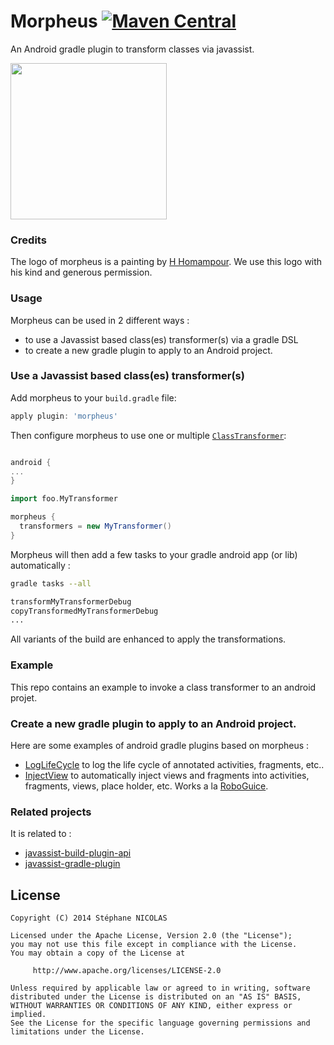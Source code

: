 Morpheus [![Maven Central](https://maven-badges.herokuapp.com/maven-central/com.github.stephanenicolas.morpheus/morpheus-plugin/badge.svg)](https://maven-badges.herokuapp.com/maven-central/com.github.stephanenicolas.morpheus/morpheus-plugin)
========

An Android gradle plugin to transform classes via javassist.

<img src="https://raw.githubusercontent.com/stephanenicolas/morpheus/master/assets/morpheus-logo.jpg"
width="250px" />

### Credits 
The logo of morpheus is a painting by [H Homampour](http://www.yessy.com/homampourarts/gallery.html?i=30994). We use this logo with his kind and generous permission.


### Usage 

Morpheus can be used in 2 different ways : 
* to use a Javassist based class(es) transformer(s) via a gradle DSL
* to create a new gradle plugin to apply to an Android project.

### Use a Javassist based class(es) transformer(s)

Add morpheus to your `build.gradle` file:

```groovy
apply plugin: 'morpheus'
````

Then configure morpheus to use one or multiple [`ClassTransformer`](https://github.com/stephanenicolas/javassist-build-plugin-api/blob/master/src/main/java/javassist/build/IClassTransformer.java):

```groovy

android {
...
}

import foo.MyTransformer

morpheus {
  transformers = new MyTransformer()
}
```

Morpheus will then add a few tasks to your gradle android app (or lib) automatically :

```bash
gradle tasks --all

transformMyTransformerDebug
copyTransformedMyTransformerDebug
...
```

All variants of the build are enhanced to apply the transformations.

### Example

This repo contains an example to invoke a class transformer to an android projet.

### Create a new gradle plugin to apply to an Android project.

Here are some examples of android gradle plugins based on morpheus : 

* [LogLifeCycle](https://github.com/stephanenicolas/loglifecycle) to log the life cycle of annotated activities, fragments, etc..
* [InjectView](https://github.com/stephanenicolas/injectview) to automatically inject views and fragments into activities, fragments, views, place holder, etc. Works a la [RoboGuice](https://github.com/roboguice/roboguice).

### Related projects

It is related to :
* [javassist-build-plugin-api](https://github.com/stephanenicolas/javassist-build-plugin-api)
* [javassist-gradle-plugin](https://github.com/darylteo/javassist-gradle-plugin)

License
-------

	Copyright (C) 2014 Stéphane NICOLAS

	Licensed under the Apache License, Version 2.0 (the "License");
	you may not use this file except in compliance with the License.
	You may obtain a copy of the License at
	
	     http://www.apache.org/licenses/LICENSE-2.0
	
	Unless required by applicable law or agreed to in writing, software
	distributed under the License is distributed on an "AS IS" BASIS,
	WITHOUT WARRANTIES OR CONDITIONS OF ANY KIND, either express or implied.
	See the License for the specific language governing permissions and
	limitations under the License.
